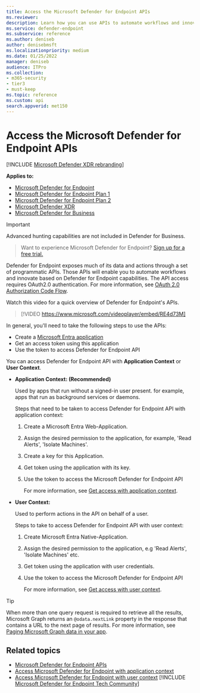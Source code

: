```yaml
---
title: Access the Microsoft Defender for Endpoint APIs
ms.reviewer:
description: Learn how you can use APIs to automate workflows and innovate based on Microsoft Defender for Endpoint capabilities
ms.service: defender-endpoint
ms.subservice: reference
ms.author: deniseb
author: denisebmsft
ms.localizationpriority: medium
ms.date: 01/25/2022
manager: deniseb
audience: ITPro
ms.collection: 
- m365-security
- tier3
- must-keep
ms.topic: reference
ms.custom: api
search.appverid: met150
---
```


# Access the Microsoft Defender for Endpoint APIs

[!INCLUDE [Microsoft Defender XDR rebranding](../../includes/microsoft-defender.md)]

**Applies to:**
- [Microsoft Defender for Endpoint](../microsoft-defender-endpoint.md)
- [Microsoft Defender for Endpoint Plan 1](../microsoft-defender-endpoint.md)
- [Microsoft Defender for Endpoint Plan 2](../microsoft-defender-endpoint.md)
- [Microsoft Defender XDR](/defender-xdr)
- [Microsoft Defender for Business](/defender-business)

> [!IMPORTANT]
> Advanced hunting capabilities are not included in Defender for Business. 

> Want to experience Microsoft Defender for Endpoint? [Sign up for a free trial.](https://signup.microsoft.com/create-account/signup?products=7f379fee-c4f9-4278-b0a1-e4c8c2fcdf7e&ru=https://aka.ms/MDEp2OpenTrial?ocid=docs-wdatp-exposedapis-abovefoldlink)

Defender for Endpoint exposes much of its data and actions through a set of programmatic APIs. Those APIs will enable you to automate workflows and innovate based on Defender for Endpoint capabilities. The API access requires OAuth2.0 authentication. For more information, see [OAuth 2.0 Authorization Code Flow](/azure/active-directory/develop/active-directory-v2-protocols-oauth-code).

Watch this video for a quick overview of Defender for Endpoint's APIs.

> [!VIDEO https://www.microsoft.com/videoplayer/embed/RE4d73M]

In general, you'll need to take the following steps to use the APIs:

- Create a [Microsoft Entra application](exposed-apis-create-app-nativeapp.md)
- Get an access token using this application
- Use the token to access Defender for Endpoint API

You can access Defender for Endpoint API with **Application Context** or **User Context**.

- **Application Context: (Recommended)**

  Used by apps that run without a signed-in user present. for example, apps that run as background services or daemons.

  Steps that need to be taken to access Defender for Endpoint API with application context:

  1. Create a Microsoft Entra Web-Application.
  2. Assign the desired permission to the application, for example, 'Read Alerts', 'Isolate Machines'.
  3. Create a key for this Application.
  4. Get token using the application with its key.
  5. Use the token to access the Microsoft Defender for Endpoint API

     For more information, see [Get access with application context](exposed-apis-create-app-webapp.md).

- **User Context:**

  Used to perform actions in the API on behalf of a user.

  Steps to take to access Defender for Endpoint API with user context:

  1. Create Microsoft Entra Native-Application.
  2. Assign the desired permission to the application, e.g 'Read Alerts', 'Isolate Machines' etc.
  3. Get token using the application with user credentials.
  4. Use the token to access the Microsoft Defender for Endpoint API

     For more information, see [Get access with user context](exposed-apis-create-app-nativeapp.md).


>[!TIP]
>When more than one query request is required to retrieve all the results, Microsoft Graph returns an `@odata.nextLink` property in the response that contains a URL to the next page of results. For more information, see [Paging Microsoft Graph data in your app](/graph/paging).


## Related topics

- [Microsoft Defender for Endpoint APIs](exposed-apis-list.md)
- [Access Microsoft Defender for Endpoint with application context](exposed-apis-create-app-webapp.md)
- [Access Microsoft Defender for Endpoint with user context](exposed-apis-create-app-nativeapp.md)
[!INCLUDE [Microsoft Defender for Endpoint Tech Community](../../includes/defender-mde-techcommunity.md)]
